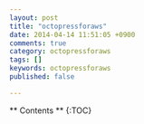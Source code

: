 ```yaml
---
layout: post
title: "octopressforaws"
date: 2014-04-14 11:51:05 +0900
comments: true
category: octopressforaws
tags: []
keywords: octopressforaws
published: false

---
```


<!-- more -->

** Contents **
{:TOC}


